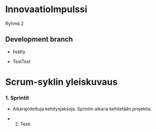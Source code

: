 # InnovaatioImpulssi
Ryhmä 2 

## Development branch

- lisätty

- TestTest


# Scrum-syklin yleiskuvaus

### 1. Sprintit
- Aikarajoitettuja kehitysjaksoja. Sprintin aikana kehitetään projektia.

- 2. Testi

